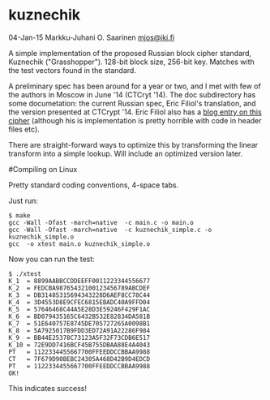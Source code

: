 kuznechik
=========

04-Jan-15  Markku-Juhani O. Saarinen <mjos@iki.fi>

A simple implementation of the proposed Russian block cipher standard, Kuznechik ("Grasshopper"). 128-bit block size, 256-bit key. Matches with the test vectors found in the standard.

A preliminary spec has been around for a year or two, and I met with few of the authors in Moscow in June '14 (CTCryt '14). The doc subdirectory has some documetation: the current Russian spec, Eric Filiol's translation, and 
the version presented at CTCrypt '14. Eric Filiol also has a 
[blog entry on this cipher](http://cvo-lab.blogspot.fi/2015/01/the-new-gost-standard-from-russian.html)
 (although his is implementation is pretty horrible with code in header files etc). 

There are straight-forward ways to optimize this by transforming the linear transform into a simple lookup.
Will include an optimized version later.

#Compiling on Linux

Pretty standard coding conventions, 4-space tabs.

Just run:
```
$ make
gcc -Wall -Ofast -march=native  -c main.c -o main.o
gcc -Wall -Ofast -march=native  -c kuznechik_simple.c -o kuznechik_simple.o
gcc  -o xtest main.o kuznechik_simple.o 
```
Now you can run the test:
```
$ ./xtest 
K_1	 = 8899AABBCCDDEEFF0011223344556677
K_2  = FEDCBA98765432100123456789ABCDEF
K_3	 = DB31485315694343228D6AEF8CC78C44
K_4	 = 3D4553D8E9CFEC6815EBADC40A9FFD04
K_5	 = 57646468C44A5E28D3E59246F429F1AC
K_6	 = BD079435165C6432B532E82834DA581B
K_7	 = 51E640757E8745DE705727265A0098B1
K_8	 = 5A7925017B9FDD3ED72A91A22286F984
K_9	 = BB44E25378C73123A5F32F73CDB6E517
K_10 = 72E9DD7416BCF45B755DBAA88E4A4043
PT	 = 1122334455667700FFEEDDCCBBAA9988
CT	 = 7F679D90BEBC24305A468D42B9D4EDCD
PT	 = 1122334455667700FFEEDDCCBBAA9988
OK!
```
This indicates success!
